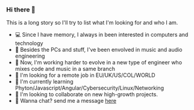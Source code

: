 ### Hi there 👋

This is a long story so I'll try to list what I'm looking for and who I am.

<!--
**danielpipe2203/danielpipe2203** is a ✨ _special_ ✨ repository because its `README.md` (this file) appears on your GitHub profile.
-->

- 💻 Since I have memory, I always in been interested in computers and technology
- 🎹 Besides the PCs and stuff, I've been envolved in music and audio engineering
- 🧠 Now, I'm working harder to evolve in a new type of engineer who mixes code and music in a same branch
- 🤔 I'm looking for a remote job in EU/UK/US/COL/WORLD
- 🌱 I'm currently learning Phyton/Javascript/Angular/Cybersecurity/Linux/Networking
- 🤘 I'm looking to collaborate on new high-growth projects.
- 💬 Wanna chat? send me a message <a href="mailto:danieling2203@gmail.com">here</a>

